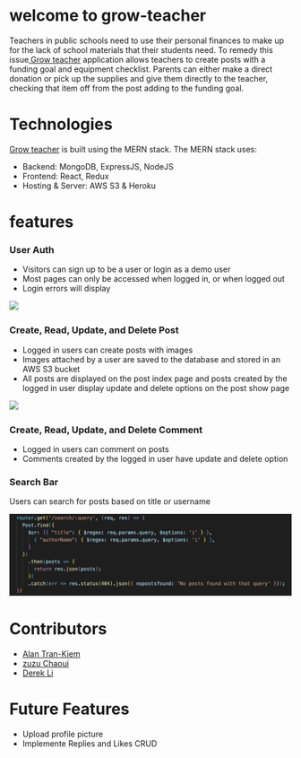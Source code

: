 # welcome to grow-teacher

Teachers in public schools need to use their personal finances to make up for the lack of school materials that their students need. To remedy this issue,[Grow teacher](https://grow-teacher.herokuapp.com/login) application allows teachers to create posts with a funding goal and equipment checklist. Parents can either make a direct donation or pick up the supplies and give them directly to the teacher, checking that item off from the post adding to the funding goal.
# Technologies

[Grow teacher](https://grow-teacher.herokuapp.com/login) is built using the MERN stack. The MERN stack uses:
* Backend: MongoDB, ExpressJS, NodeJS
* Frontend: React, Redux
* Hosting & Server: AWS S3 & Heroku

# features
### User Auth
* Visitors can sign up to be a user or login as a demo user
* Most pages can only be accessed when logged in, or when logged out
* Login errors will display

![](https://github.com/loFiWaterCat/grow-teacher/blob/readme/images/Screen-Recording-2022-10-09-at-9.gif)

### Create, Read, Update, and Delete Post
* Logged in users can create posts with images
* Images attached by a user are saved to the database and stored in an AWS S3 bucket
* All posts are displayed on the post index page and posts created by the logged in user display update and delete options on the post show page

![](https://github.com/loFiWaterCat/grow-teacher/blob/readme/images/ezgif.com-gif-maker.gif)

### Create, Read, Update, and Delete Comment
* Logged in users can comment on posts
* Comments created by the logged in user have update and delete option

### Search Bar
Users can search for posts based on title or username

![](https://github.com/loFiWaterCat/grow-teacher/blob/readme/images/Screen%20Shot%202022-10-09%20at%2010.13.57%20PM.png)

# Contributors
* [Alan Tran-Kiem](https://github.com/loFiWaterCat)
* [zuzu Chaoui](https://github.com/zoumus)
* [Derek Li](https://github.com/deli123)

# Future Features
* Upload profile picture
* Implemente Replies and Likes CRUD



